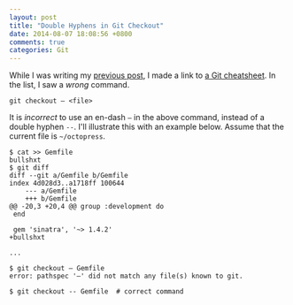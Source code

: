 ```yaml
---
layout: post
title: "Double Hyphens in Git Checkout"
date: 2014-08-07 18:08:56 +0800
comments: true
categories: Git
---
```


While I was writing my [previous post][PrevPost], I made a link to
[a Git cheatsheet][GitSheet].  In the list, I saw a *wrong* command.

    git checkout – <file>

It is *incorrect* to use an en-dash `–` in the above command, instead
of a double hyphen `--`.  I'll illustrate this with an example below.
Assume that the current file is `~/octopress`.

<pre class="cli"><code class="ubuntu_gnome_terminal">$ cat &gt;&gt; Gemfile
bullshxt
$ git diff
<span class="ubuntu_hl_code">diff --git a/Gemfile b/Gemfile
index 4d028d3..a1718ff 100644
    --- a/Gemfile
    +++ b/Gemfile</span>
<span class="gitA">@@ -20,3 +20,4 @@</span> group :development do
 end
 
 gem 'sinatra', '~&gt; 1.4.2'
<span class="gitP">+bullshxt</span>

...

$ git checkout <span class="err">—</span> Gemfile
<span class="err">error: pathspec '—' did not match any file(s) known to git.</span>

$ git checkout <span class="ubuntu_hl_code">--</span> Gemfile  # correct command
</code></pre>

[PrevPost]: /blog/2014/08/07/double-hyphens-in-git-diff/ "Double Hyphens in Git Diff"
[GitSheet]: http://supercollider.sourceforge.net/wiki/index.php/Developer_cheatsheet_for_git#Common_git_commands "Developer Cheatsheet for Git"
